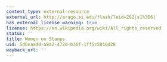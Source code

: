 ```yaml
---
content_type: external-resource
external_url: http://arago.si.edu/flash/?eid=262|s1%3D6|
has_external_license_warning: true
license: https://en.wikipedia.org/wiki/All_rights_reserved
status: ''
title: Women on Stamps
uid: 5d6caa4d-a8a2-472d-b36f-1ff5c5816d28
wayback_url: ''
---
```

